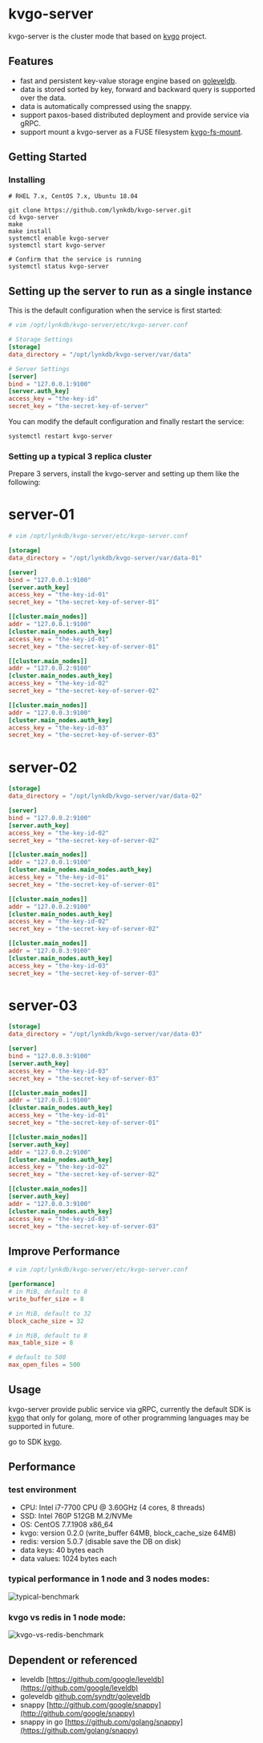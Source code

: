 # kvgo-server

kvgo-server is the cluster mode that based on [kvgo](https://github.com/lynkdb/kvgo-server) project.


## Features

* fast and persistent key-value storage engine based on [goleveldb](github.com/syndtr/goleveldb).
* data is stored sorted by key, forward and backward query is supported over the data.
* data is automatically compressed using the snappy.
* support paxos-based distributed deployment and provide service via gRPC.
* support mount a kvgo-server as a FUSE filesystem [kvgo-fs-mount](https://github.com/lynkdb/kvgo-fs-mount).

## Getting Started

### Installing


``` shell
# RHEL 7.x, CentOS 7.x, Ubuntu 18.04

git clone https://github.com/lynkdb/kvgo-server.git
cd kvgo-server
make
make install
systemctl enable kvgo-server
systemctl start kvgo-server

# Confirm that the service is running
systemctl status kvgo-server
```

## Setting up the server to run as a single instance

This is the default configuration when the service is first started:

``` toml
# vim /opt/lynkdb/kvgo-server/etc/kvgo-server.conf

# Storage Settings
[storage]
data_directory = "/opt/lynkdb/kvgo-server/var/data"

# Server Settings
[server]
bind = "127.0.0.1:9100"
[server.auth_key]
access_key = "the-key-id"
secret_key = "the-secret-key-of-server"
```

You can modify the default configuration and finally restart the service:

``` shell
systemctl restart kvgo-server
```

### Setting up a typical 3 replica cluster

Prepare 3 servers, install the kvgo-server and setting up them like the following:


# server-01
``` toml
# vim /opt/lynkdb/kvgo-server/etc/kvgo-server.conf

[storage]
data_directory = "/opt/lynkdb/kvgo-server/var/data-01"

[server]
bind = "127.0.0.1:9100"
[server.auth_key]
access_key = "the-key-id-01"
secret_key = "the-secret-key-of-server-01"

[[cluster.main_nodes]]
addr = "127.0.0.1:9100"
[cluster.main_nodes.auth_key]
access_key = "the-key-id-01"
secret_key = "the-secret-key-of-server-01"

[[cluster.main_nodes]]
addr = "127.0.0.2:9100"
[cluster.main_nodes.auth_key]
access_key = "the-key-id-02"
secret_key = "the-secret-key-of-server-02"

[[cluster.main_nodes]]
addr = "127.0.0.3:9100"
[cluster.main_nodes.auth_key]
access_key = "the-key-id-03"
secret_key = "the-secret-key-of-server-03"
```

# server-02
``` toml
[storage]
data_directory = "/opt/lynkdb/kvgo-server/var/data-02"

[server]
bind = "127.0.0.2:9100"
[server.auth_key]
access_key = "the-key-id-02"
secret_key = "the-secret-key-of-server-02"

[[cluster.main_nodes]]
addr = "127.0.0.1:9100"
[cluster.main_nodes.main_nodes.auth_key]
access_key = "the-key-id-01"
secret_key = "the-secret-key-of-server-01"

[[cluster.main_nodes]]
addr = "127.0.0.2:9100"
[cluster.main_nodes.auth_key]
access_key = "the-key-id-02"
secret_key = "the-secret-key-of-server-02"

[[cluster.main_nodes]]
addr = "127.0.0.3:9100"
[cluster.main_nodes.auth_key]
access_key = "the-key-id-03"
secret_key = "the-secret-key-of-server-03"
```

# server-03
``` toml
[storage]
data_directory = "/opt/lynkdb/kvgo-server/var/data-03"

[server]
bind = "127.0.0.3:9100"
[server.auth_key]
access_key = "the-key-id-03"
secret_key = "the-secret-key-of-server-03"

[[cluster.main_nodes]]
addr = "127.0.0.1:9100"
[cluster.main_nodes.auth_key]
access_key = "the-key-id-01"
secret_key = "the-secret-key-of-server-01"

[[cluster.main_nodes]]
[server.auth_key]
addr = "127.0.0.2:9100"
[cluster.main_nodes.auth_key]
access_key = "the-key-id-02"
secret_key = "the-secret-key-of-server-02"

[[cluster.main_nodes]]
[server.auth_key]
addr = "127.0.0.3:9100"
[cluster.main_nodes.auth_key]
access_key = "the-key-id-03"
secret_key = "the-secret-key-of-server-03"
```

## Improve Performance

``` toml
# vim /opt/lynkdb/kvgo-server/etc/kvgo-server.conf

[performance]
# in MiB, default to 8
write_buffer_size = 8

# in MiB, default to 32
block_cache_size = 32

# in MiB, default to 8
max_table_size = 8

# default to 500
max_open_files = 500
```

## Usage

kvgo-server provide public service via gRPC, currently the default SDK is [kvgo](https://github.com/lynkdb/kvgo) that only for golang, more of other programming languages may be supported in future.

go to SDK [kvgo](https://github.com/lynkdb/kvgo).


## Performance


### test environment

* CPU: Intel i7-7700 CPU @ 3.60GHz (4 cores, 8 threads)
* SSD: Intel 760P 512GB M.2/NVMe
* OS: CentOS 7.7.1908 x86_64
* kvgo: version 0.2.0 (write_buffer 64MB, block_cache_size 64MB)
* redis: version 5.0.7 (disable save the DB on disk)
* data keys: 40 bytes each
* data values: 1024 bytes each

### typical performance in 1 node and 3 nodes modes:

![typical-benchmark](doc/image/kvgo_throughput_avg.svg)


### kvgo vs redis in 1 node mode:

![kvgo-vs-redis-benchmark](doc/image/kvgo_redis_throughput_avg.svg)


## Dependent or referenced

* leveldb [https://github.com/google/leveldb](https://github.com/google/leveldb)
* goleveldb [github.com/syndtr/goleveldb](github.com/syndtr/goleveldb)
* snappy [http://github.com/google/snappy](http://github.com/google/snappy)
* snappy in go [https://github.com/golang/snappy](https://github.com/golang/snappy)
